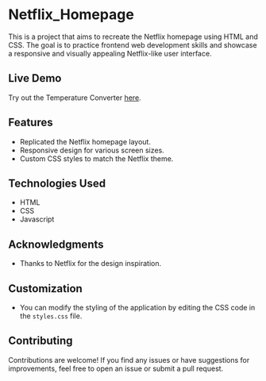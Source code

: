 # Netflix_Homepage

This is a project that aims to recreate the Netflix homepage using HTML and CSS. The goal is to practice frontend web development skills and showcase a responsive and visually appealing Netflix-like user interface.

## Live Demo

Try out the Temperature Converter [here](https://rohithaaiswarya16.github.io/Temperature_Converter/).

## Features

- Replicated the Netflix homepage layout.
- Responsive design for various screen sizes.
- Custom CSS styles to match the Netflix theme.

## Technologies Used

- HTML
- CSS
- Javascript 

## Acknowledgments

- Thanks to Netflix for the design inspiration.

## Customization

- You can modify the styling of the application by editing the CSS code in the `styles.css` file.

## Contributing

Contributions are welcome! If you find any issues or have suggestions for improvements, feel free to open an issue or submit a pull request.

